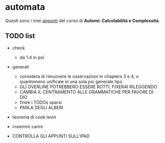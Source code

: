 # automata

Questi sono i miei [appunti](<https://raw.githubusercontent.com/ph-notes/automata/main/src/Automi: Calcolabilità e Complessità.pdf>) del corso di **Automi: Calcolabilità e Complessità**.

## TODO list

- check
    - da 1.4 in poi

- generali
    - considera di rimuovere le osservazioni in chapters 3 e 4, o quantomeno unificale in una sola più generale tipo
    - GLI OVERLINE POTREBBERO ESSERE ROTTI, FIXERAI RILEGGENDO
    - CAMBIA IL CENTRAMENTO ALLE GRAMMATICHE PER FAVORE DI DIO
    - finire i TODOs sparsi
    - PARLA DEGLI ALBERI

- teorema di cook levin
- insiemini carini

- CONTROLLA GLI APPUNTI SULL'IPAD

